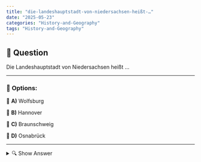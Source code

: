```yaml
---
title: "die-landeshauptstadt-von-niedersachsen-heißt-…"
date: "2025-05-23"
categories: "History-and-Geography"
tags: "History-and-Geography"
---
```


## 📌 **Question**

Die Landeshauptstadt von Niedersachsen heißt …



---

### 📝 **Options:**

🔘 **A)** Wolfsburg

🔘 **B)** Hannover

🔘 **C)** Braunschweig

🔘 **D)** Osnabrück

---

<details>
  <summary>🔍 Show Answer</summary>

  <p>
💡  <b>Correct Answer:</b>  b
  </p>
  <p>
    📖<b>Explanation:</b>
    Niedersachsen ist ein Bundesland in Deutschland, das sich im Nordwesten des Landes befindet. Es grenzt an die Nordsee und hat eine vielfältige Landschaft, einschließlich Städte, ländliche Gebiete und Naturparks. Die Landeshauptstadt eines Bundeslandes ist oft ein politisches, wirtschaftliches und kulturelles Zentrum. Hannover, eine größere Stadt in Niedersachsen, ist bekannt für Messen und Veranstaltungen, während Städte wie Wolfsburg und Braunschweig ebenfalls wichtige wirtschaftliche Zentren sind. Die Frage zielt darauf ab, die richtige Landeshauptstadt von Niedersachsen zu identifizieren.
  </p>
</details>
